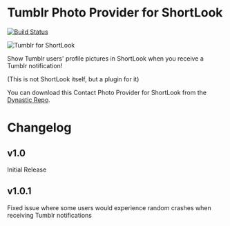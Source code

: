 # Tumblr Photo Provider for ShortLook
[![Build Status](https://travis-ci.org/JeffResc/ShortLook-Tumblr.svg?branch=master)](https://travis-ci.org/JeffResc/ShortLook-Tumblr)

![Tumblr for ShortLook](https://repo.dynastic.co/data/static/version/152314741451128832/152314875949875200)

Show Tumblr users' profile pictures in ShortLook when you receive a Tumblr notification!

(This is not ShortLook itself, but a plugin for it)

You can download this Contact Photo Provider for ShortLook from the [Dynastic Repo](https://repo.dynastic.co/package/com.jeffresc.shortlook.plugin.contact-photo.tumblr).

# Changelog
## v1.0
Initial Release
## v1.0.1
Fixed issue where some users would experience random crashes when receiving Tumblr notifications
